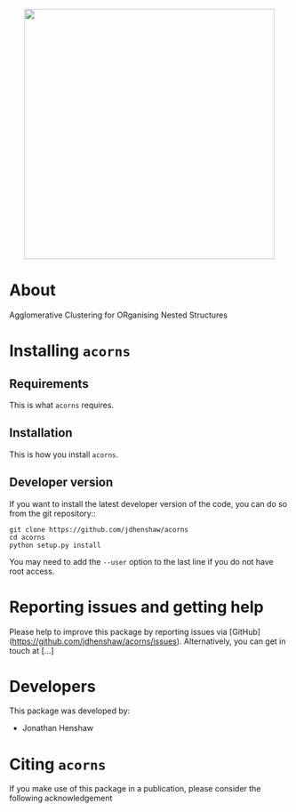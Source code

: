 <p align="center">
<img src="docs/source/ACORNS_LOGO.jpg"  alt="" width = "450" />
</p>

About
=====

Agglomerative Clustering for ORganising Nested Structures

Installing ``acorns``
=======================

Requirements
------------

This is what ``acorns`` requires.

Installation
------------

This is how you install ``acorns``.

Developer version
-----------------

If you want to install the latest developer version of the code, you
can do so from the git repository::

    git clone https://github.com/jdhenshaw/acorns
    cd acorns
    python setup.py install

You may need to add the ``--user`` option to the last line if you do not have
root access.

Reporting issues and getting help
=================================

Please help to improve this package by reporting issues via [GitHub]
(https://github.com/jdhenshaw/acorns/issues). Alternatively, you can get in
touch at [...]

Developers
==========

This package was developed by:

* Jonathan Henshaw

Citing ``acorns``
===================

If you make use of this package in a publication, please consider the following
acknowledgement
